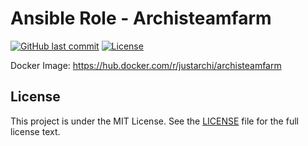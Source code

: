 # Ansible Role - Archisteamfarm

[![GitHub last commit](https://img.shields.io/github/last-commit/ursinn/ansible-role-archisteamfarm?logo=github&style=for-the-badge)](https://github.com/ursinn/ansible-role-archisteamfarm/commits)
[![License](https://img.shields.io/github/license/ursinn/ansible-role-archisteamfarm?style=for-the-badge)](https://github.com/ursinn/ansible-role-archisteamfarm/blob/main/LICENSE)

Docker Image: https://hub.docker.com/r/justarchi/archisteamfarm

## License

This project is under the MIT License. See the [LICENSE](https://github.com/ursinn/ansible-role-archisteamfarm/blob/main/LICENSE) file for the full license text.
